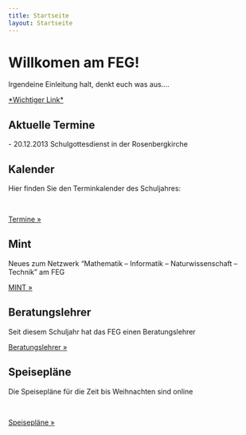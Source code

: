 ```yaml
---
title: Startseite
layout: Startseite
---
```


<!-- Jumbotron -->
<div class="jumbotron">
	<h1>Willkomen am FEG!</h1>
	<p class="lead">
		Irgendeine Einleitung halt, denkt euch was aus....
	</p>
	<p>
		<a class="btn btn-lg btn-success" href="" role="button">*Wichtiger Link*</a>
	</p>
</div>

<!-- News -->
<div class="row">
	<div class="col-lg-4">
		<h2>Aktuelle Termine</h2>
		<p>
			- 20.12.2013 Schulgottesdienst in der Rosenbergkirche
		</p>
	</div>
	<div class="col-lg-4">
		<h2>Kalender</h2>
		<p>
			Hier finden Sie den Terminkalender des Schuljahres:
		</p>
		<br>
		<p>
			<a class="btn btn-primary" href="#/Schulleben/Termine/Aktuell" role="button">Termine &raquo;</a>
		</p>
	</div>
	<div class="col-lg-4">
		<h2>Mint</h2>
		<p>
			Neues zum Netzwerk “Mathematik – Informatik – Naturwissenschaft – Technik” am FEG
		</p>
		<p>
			<a class="btn btn-primary" href="#/Portrait/Mint" role="button">MINT &raquo;</a>
		</p>
	</div>
	<div class="col-lg-4">
		<h2>Beratungslehrer</h2>
		<p>
			Seit diesem Schuljahr hat das FEG einen Beratungslehrer
		</p>
		<p>
			<a class="btn btn-primary" href="#/Portrait/Beratungslehrer" role="button">Beratungslehrer &raquo;</a>
		</p>
	</div>
	<div class="col-lg-4">
		<h2>Speisepläne</h2>
		<p>
			Die Speisepläne für die Zeit bis Weihnachten sind online
		</p>
		<br>
		<p>
			<a class="btn btn-primary" href="#/Schulleben/Speisepläne" role="button">Speisepläne &raquo;</a>
		</p>
	</div>
</div>
